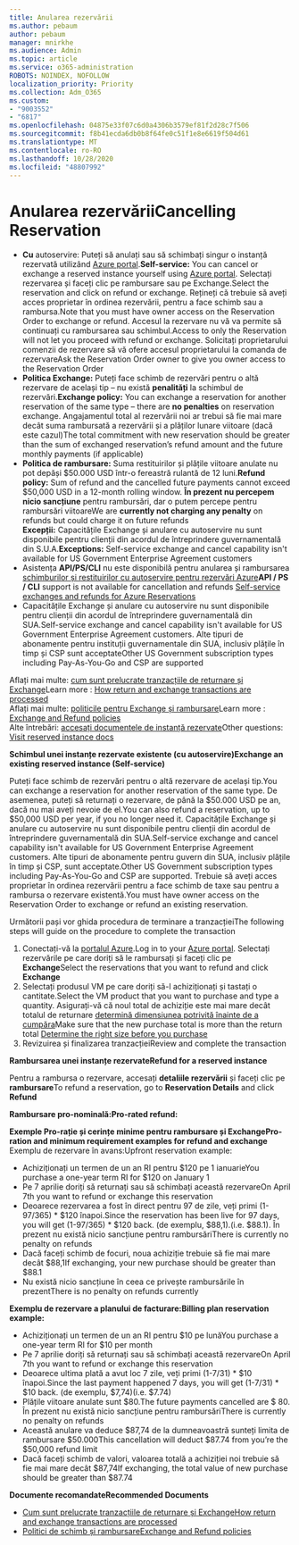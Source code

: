 ```yaml
---
title: Anularea rezervării
ms.author: pebaum
author: pebaum
manager: mnirkhe
ms.audience: Admin
ms.topic: article
ms.service: o365-administration
ROBOTS: NOINDEX, NOFOLLOW
localization_priority: Priority
ms.collection: Adm_O365
ms.custom:
- "9003552"
- "6817"
ms.openlocfilehash: 04875e33f07c6d0a4306b3579ef81f2d28c7f506
ms.sourcegitcommit: f8b41ecda6db0b8f64fe0c51f1e8e6619f504d61
ms.translationtype: MT
ms.contentlocale: ro-RO
ms.lasthandoff: 10/28/2020
ms.locfileid: "48807992"
---
```

# <a name="cancelling-reservation"></a><span data-ttu-id="c6d63-102">Anularea rezervării</span><span class="sxs-lookup"><span data-stu-id="c6d63-102">Cancelling Reservation</span></span>

- <span data-ttu-id="c6d63-103">**Cu** autoservire: Puteți să anulați sau să schimbați singur o instanță rezervată utilizând [Azure portal](https://portal.azure.com/#blade/Microsoft_Azure_Reservations/ReservationsBrowseBlade).</span><span class="sxs-lookup"><span data-stu-id="c6d63-103">**Self-service:** You can cancel or exchange a reserved instance yourself using [Azure portal](https://portal.azure.com/#blade/Microsoft_Azure_Reservations/ReservationsBrowseBlade).</span></span> <span data-ttu-id="c6d63-104">Selectați rezervarea și faceți clic pe rambursare sau pe Exchange.</span><span class="sxs-lookup"><span data-stu-id="c6d63-104">Select the reservation and click on refund or exchange.</span></span> <span data-ttu-id="c6d63-105">Rețineți că trebuie să aveți acces proprietar în ordinea rezervării, pentru a face schimb sau a rambursa.</span><span class="sxs-lookup"><span data-stu-id="c6d63-105">Note that you must have owner access on the Reservation Order to exchange or refund.</span></span> <span data-ttu-id="c6d63-106">Accesul la rezervare nu vă va permite să continuați cu rambursarea sau schimbul.</span><span class="sxs-lookup"><span data-stu-id="c6d63-106">Access to only the Reservation will not let you proceed with refund or exchange.</span></span> <span data-ttu-id="c6d63-107">Solicitați proprietarului comenzii de rezervare să vă ofere accesul proprietarului la comanda de rezervare</span><span class="sxs-lookup"><span data-stu-id="c6d63-107">Ask the Reservation Order owner to give you owner access to the Reservation Order</span></span>
- <span data-ttu-id="c6d63-108">**Politica Exchange:** Puteți face schimb de rezervări pentru o altă rezervare de același tip – nu există **penalități** la schimbul de rezervări.</span><span class="sxs-lookup"><span data-stu-id="c6d63-108">**Exchange policy:** You can exchange a reservation for another reservation of the same type – there are **no penalties** on reservation exchange.</span></span> <span data-ttu-id="c6d63-109">Angajamentul total al rezervării noi ar trebui să fie mai mare decât suma rambursată a rezervării și a plăților lunare viitoare (dacă este cazul)</span><span class="sxs-lookup"><span data-stu-id="c6d63-109">The total commitment with new reservation should be greater than the sum of exchanged reservation’s refund amount and the future monthly payments (if applicable)</span></span>
- <span data-ttu-id="c6d63-110">**Politica de rambursare:** Suma restituirilor și plățile viitoare anulate nu pot depăși $50.000 USD într-o fereastră rulantă de 12 luni.</span><span class="sxs-lookup"><span data-stu-id="c6d63-110">**Refund policy:** Sum of refund and the cancelled future payments cannot exceed $50,000 USD in a 12-month rolling window.</span></span> <span data-ttu-id="c6d63-111">**În prezent nu percepem nicio sancțiune** pentru rambursări, dar o putem percepe pentru rambursări viitoare</span><span class="sxs-lookup"><span data-stu-id="c6d63-111">We are **currently not charging any penalty** on refunds but could charge it on future refunds</span></span>  
    <span data-ttu-id="c6d63-112">**Excepții:** Capacitățile Exchange și anulare cu autoservire nu sunt disponibile pentru clienții din acordul de întreprindere guvernamentală din S.U.A.</span><span class="sxs-lookup"><span data-stu-id="c6d63-112">**Exceptions:** Self-service exchange and cancel capability isn't available for US Government Enterprise Agreement customers</span></span>
- <span data-ttu-id="c6d63-113">Asistența **API/PS/CLI** nu este disponibilă pentru anularea și rambursarea [schimburilor și restituirilor cu autoservire pentru rezervări Azure](https://docs.microsoft.com/azure/cost-management-billing/reservations/exchange-and-refund-azure-reservations?WT.mc_id=Portal-Microsoft_Azure_Support)</span><span class="sxs-lookup"><span data-stu-id="c6d63-113">**API / PS / CLI** support is not available for cancellation and refunds [Self-service exchanges and refunds for Azure Reservations](https://docs.microsoft.com/azure/cost-management-billing/reservations/exchange-and-refund-azure-reservations?WT.mc_id=Portal-Microsoft_Azure_Support)</span></span>
- <span data-ttu-id="c6d63-114">Capacitățile Exchange și anulare cu autoservire nu sunt disponibile pentru clienții din acordul de întreprindere guvernamentală din SUA.</span><span class="sxs-lookup"><span data-stu-id="c6d63-114">Self-service exchange and cancel capability isn't available for US Government Enterprise Agreement customers.</span></span> <span data-ttu-id="c6d63-115">Alte tipuri de abonamente pentru instituții guvernamentale din SUA, inclusiv plățile în timp și CSP sunt acceptate</span><span class="sxs-lookup"><span data-stu-id="c6d63-115">Other US Government subscription types including Pay-As-You-Go and CSP are supported</span></span>

<span data-ttu-id="c6d63-116">Aflați mai multe: [cum sunt prelucrate tranzacțiile de returnare și Exchange](https://docs.microsoft.com/azure/billing/billing-azure-reservations-self-service-exchange-and-refund?WT.mc_id=Portal-Microsoft_Azure_Support#how-return-and-exchange-transactions-are-processed)</span><span class="sxs-lookup"><span data-stu-id="c6d63-116">Learn more : [How return and exchange transactions are processed](https://docs.microsoft.com/azure/billing/billing-azure-reservations-self-service-exchange-and-refund?WT.mc_id=Portal-Microsoft_Azure_Support#how-return-and-exchange-transactions-are-processed)</span></span>  
<span data-ttu-id="c6d63-117">Aflați mai multe: [politicile pentru Exchange și rambursare](https://docs.microsoft.com/azure/billing/billing-azure-reservations-self-service-exchange-and-refund?WT.mc_id=Portal-Microsoft_Azure_Support#exchange-policies)</span><span class="sxs-lookup"><span data-stu-id="c6d63-117">Learn more : [Exchange and Refund policies](https://docs.microsoft.com/azure/billing/billing-azure-reservations-self-service-exchange-and-refund?WT.mc_id=Portal-Microsoft_Azure_Support#exchange-policies)</span></span>  
<span data-ttu-id="c6d63-118">Alte întrebări: [accesați documentele de instanță rezervate](https://docs.microsoft.com/azure/billing/billing-save-compute-costs-reservations?WT.mc_id=Portal-Microsoft_Azure_Support)</span><span class="sxs-lookup"><span data-stu-id="c6d63-118">Other questions: [Visit reserved instance docs](https://docs.microsoft.com/azure/billing/billing-save-compute-costs-reservations?WT.mc_id=Portal-Microsoft_Azure_Support)</span></span>

<span data-ttu-id="c6d63-119">**Schimbul unei instanțe rezervate existente (cu autoservire)**</span><span class="sxs-lookup"><span data-stu-id="c6d63-119">**Exchange an existing reserved instance (Self-service)**</span></span>

<span data-ttu-id="c6d63-120">Puteți face schimb de rezervări pentru o altă rezervare de același tip.</span><span class="sxs-lookup"><span data-stu-id="c6d63-120">You can exchange a reservation for another reservation of the same type.</span></span> <span data-ttu-id="c6d63-121">De asemenea, puteți să returnați o rezervare, de până la $50.000 USD pe an, dacă nu mai aveți nevoie de el.</span><span class="sxs-lookup"><span data-stu-id="c6d63-121">You can also refund a reservation, up to $50,000 USD per year, if you no longer need it.</span></span> <span data-ttu-id="c6d63-122">Capacitățile Exchange și anulare cu autoservire nu sunt disponibile pentru clienții din acordul de întreprindere guvernamentală din SUA.</span><span class="sxs-lookup"><span data-stu-id="c6d63-122">Self-service exchange and cancel capability isn't available for US Government Enterprise Agreement customers.</span></span> <span data-ttu-id="c6d63-123">Alte tipuri de abonamente pentru guvern din SUA, inclusiv plățile în timp și CSP, sunt acceptate.</span><span class="sxs-lookup"><span data-stu-id="c6d63-123">Other US Government subscription types including Pay-As-You-Go and CSP are supported.</span></span> <span data-ttu-id="c6d63-124">Trebuie să aveți acces proprietar în ordinea rezervării pentru a face schimb de taxe sau pentru a rambursa o rezervare existentă.</span><span class="sxs-lookup"><span data-stu-id="c6d63-124">You must have owner access on the Reservation Order to exchange or refund an existing reservation.</span></span>

<span data-ttu-id="c6d63-125">Următorii pași vor ghida procedura de terminare a tranzacției</span><span class="sxs-lookup"><span data-stu-id="c6d63-125">The following steps will guide on the procedure to complete the transaction</span></span>

1. <span data-ttu-id="c6d63-126">Conectați-vă la [portalul Azure](https://portal.azure.com/#blade/Microsoft_Azure_Reservations/ReservationsBrowseBlade).</span><span class="sxs-lookup"><span data-stu-id="c6d63-126">Log in to your [Azure portal](https://portal.azure.com/#blade/Microsoft_Azure_Reservations/ReservationsBrowseBlade).</span></span> <span data-ttu-id="c6d63-127">Selectați rezervările pe care doriți să le rambursați și faceți clic pe **Exchange**</span><span class="sxs-lookup"><span data-stu-id="c6d63-127">Select the reservations that you want to refund and click **Exchange**</span></span>
2. <span data-ttu-id="c6d63-128">Selectați produsul VM pe care doriți să-l achiziționați și tastați o cantitate.</span><span class="sxs-lookup"><span data-stu-id="c6d63-128">Select the VM product that you want to purchase and type a quantity.</span></span> <span data-ttu-id="c6d63-129">Asigurați-vă că noul total de achiziție este mai mare decât totalul de returnare [determină dimensiunea potrivită înainte de a cumpăra](https://docs.microsoft.com/azure/virtual-machines/windows/prepay-reserved-vm-instances?WT.mc_id=Portal-Microsoft_Azure_Support#determine-the-right-vm-size-before-you-buy)</span><span class="sxs-lookup"><span data-stu-id="c6d63-129">Make sure that the new purchase total is more than the return total [Determine the right size before you purchase](https://docs.microsoft.com/azure/virtual-machines/windows/prepay-reserved-vm-instances?WT.mc_id=Portal-Microsoft_Azure_Support#determine-the-right-vm-size-before-you-buy)</span></span>
3. <span data-ttu-id="c6d63-130">Revizuirea și finalizarea tranzacției</span><span class="sxs-lookup"><span data-stu-id="c6d63-130">Review and complete the transaction</span></span>

<span data-ttu-id="c6d63-131">**Rambursarea unei instanțe rezervate**</span><span class="sxs-lookup"><span data-stu-id="c6d63-131">**Refund for a reserved instance**</span></span>

<span data-ttu-id="c6d63-132">Pentru a rambursa o rezervare, accesați **detaliile rezervării** și faceți clic pe **rambursare**</span><span class="sxs-lookup"><span data-stu-id="c6d63-132">To refund a reservation, go to **Reservation Details** and click **Refund**</span></span>

<span data-ttu-id="c6d63-133">**Rambursare pro-nominală:**</span><span class="sxs-lookup"><span data-stu-id="c6d63-133">**Pro-rated refund:**</span></span>

<span data-ttu-id="c6d63-134">**Exemple Pro-rație și cerințe minime pentru rambursare și Exchange**</span><span class="sxs-lookup"><span data-stu-id="c6d63-134">**Pro-ration and minimum requirement examples for refund and exchange**</span></span>  
<span data-ttu-id="c6d63-135">Exemplu de rezervare în avans:</span><span class="sxs-lookup"><span data-stu-id="c6d63-135">Upfront reservation example:</span></span>

- <span data-ttu-id="c6d63-136">Achiziționați un termen de un an RI pentru $120 pe 1 ianuarie</span><span class="sxs-lookup"><span data-stu-id="c6d63-136">You purchase a one-year term RI for $120 on January 1</span></span>
- <span data-ttu-id="c6d63-137">Pe 7 aprilie doriți să returnați sau să schimbați această rezervare</span><span class="sxs-lookup"><span data-stu-id="c6d63-137">On April 7th you want to refund or exchange this reservation</span></span>
- <span data-ttu-id="c6d63-138">Deoarece rezervarea a fost în direct pentru 97 de zile, veți primi (1-97/365) \* $120 înapoi.</span><span class="sxs-lookup"><span data-stu-id="c6d63-138">Since the reservation has been live for 97 days, you will get (1-97/365) \* $120 back.</span></span> <span data-ttu-id="c6d63-139">(de exemplu, $88,1).</span><span class="sxs-lookup"><span data-stu-id="c6d63-139">(i.e. $88.1).</span></span> <span data-ttu-id="c6d63-140">În prezent nu există nicio sancțiune pentru rambursări</span><span class="sxs-lookup"><span data-stu-id="c6d63-140">There is currently no penalty on refunds</span></span>
- <span data-ttu-id="c6d63-141">Dacă faceți schimb de focuri, noua achiziție trebuie să fie mai mare decât $88,1</span><span class="sxs-lookup"><span data-stu-id="c6d63-141">If exchanging, your new purchase should be greater than $88.1</span></span>
- <span data-ttu-id="c6d63-142">Nu există nicio sancțiune în ceea ce privește rambursările în prezent</span><span class="sxs-lookup"><span data-stu-id="c6d63-142">There is no penalty on refunds currently</span></span>

<span data-ttu-id="c6d63-143">**Exemplu de rezervare a planului de facturare:**</span><span class="sxs-lookup"><span data-stu-id="c6d63-143">**Billing plan reservation example:**</span></span>

- <span data-ttu-id="c6d63-144">Achiziționați un termen de un an RI pentru $10 pe lună</span><span class="sxs-lookup"><span data-stu-id="c6d63-144">You purchase a one-year term RI for $10 per month</span></span>
- <span data-ttu-id="c6d63-145">Pe 7 aprilie doriți să returnați sau să schimbați această rezervare</span><span class="sxs-lookup"><span data-stu-id="c6d63-145">On April 7th you want to refund or exchange this reservation</span></span>
- <span data-ttu-id="c6d63-146">Deoarece ultima plată a avut loc 7 zile, veți primi (1-7/31) \* $10 înapoi.</span><span class="sxs-lookup"><span data-stu-id="c6d63-146">Since the last payment happened 7 days, you will get (1-7/31) \* $10 back.</span></span> <span data-ttu-id="c6d63-147">(de exemplu, $7,74)</span><span class="sxs-lookup"><span data-stu-id="c6d63-147">(i.e. $7.74)</span></span>
- <span data-ttu-id="c6d63-148">Plățile viitoare anulate sunt $80.</span><span class="sxs-lookup"><span data-stu-id="c6d63-148">The future payments cancelled are $ 80.</span></span> <span data-ttu-id="c6d63-149">În prezent nu există nicio sancțiune pentru rambursări</span><span class="sxs-lookup"><span data-stu-id="c6d63-149">There is currently no penalty on refunds</span></span>
- <span data-ttu-id="c6d63-150">Această anulare va deduce $87,74 de la dumneavoastră sunteți limita de rambursare $50.000</span><span class="sxs-lookup"><span data-stu-id="c6d63-150">This cancellation will deduct $87.74 from you’re the $50,000 refund limit</span></span>
- <span data-ttu-id="c6d63-151">Dacă faceți schimb de valori, valoarea totală a achiziției noi trebuie să fie mai mare decât $87,74</span><span class="sxs-lookup"><span data-stu-id="c6d63-151">If exchanging, the total value of new purchase should be greater than $87.74</span></span>

<span data-ttu-id="c6d63-152">**Documente recomandate**</span><span class="sxs-lookup"><span data-stu-id="c6d63-152">**Recommended Documents**</span></span>

- [<span data-ttu-id="c6d63-153">Cum sunt prelucrate tranzacțiile de returnare și Exchange</span><span class="sxs-lookup"><span data-stu-id="c6d63-153">How return and exchange transactions are processed</span></span>](https://docs.microsoft.com/azure/billing/billing-azure-reservations-self-service-exchange-and-refund?WT.mc_id=Portal-Microsoft_Azure_Support#how-return-and-exchange-transactions-are-processed)
- [<span data-ttu-id="c6d63-154">Politici de schimb și rambursare</span><span class="sxs-lookup"><span data-stu-id="c6d63-154">Exchange and Refund policies</span></span>](https://docs.microsoft.com/azure/billing/billing-azure-reservations-self-service-exchange-and-refund?WT.mc_id=Portal-Microsoft_Azure_Support#exchange-policies)